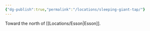 ```yaml
---
{"dg-publish":true,"permalink":"/locations/sleeping-giant-tap/"}
---
```


Toward the north of [[Locations/Esson\|Esson]].
